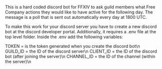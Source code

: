This is a hard coded discord bot for FFXIV to ask guild members what Free Company actions they would like to have active for the following day.
The message is a poll that is sent out automatically every day at 1800 UTC.

To make this work for your discord server you have to create a new discord bot at the discord developer portal. Additionally, it requires a .env
file at the top level folder. Inside the .env add the following variables:

  TOKEN = is the token generated when you create the discord bot\n
  GUILD_ID = the ID of the discord server\n
  CLIENT_ID = the ID of the discord bot (after joining the server)\n
  CHANNEL_ID = the ID of the channel (within the server)\n
